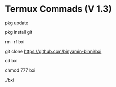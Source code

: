 # Termux Commads (V 1.3)

pkg update

pkg install git

rm -rf bxi

git clone https://github.com/binyamin-binni/bxi

cd bxi

chmod 777 bxi

./bxi
